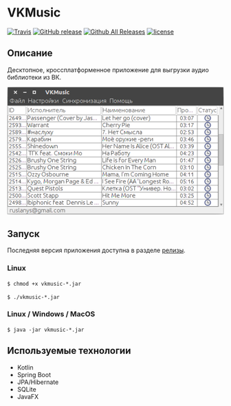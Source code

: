 # VKMusic
[![Travis](https://img.shields.io/travis/ruslanys/vkmusic.svg?style=flat-square&colorB=007EC6)](https://travis-ci.org/ruslanys/vkmusic)
[![GitHub release](https://img.shields.io/github/release/ruslanys/vkmusic.svg?style=flat-square)](https://github.com/ruslanys/vkmusic/releases)
[![Github All Releases](https://img.shields.io/github/downloads/ruslanys/vkmusic/total.svg?style=flat-square&colorB=007EC6)](https://github.com/ruslanys/vkmusic/releases)
[![license](https://img.shields.io/github/license/ruslanys/vkmusic.svg?style=flat-square)](https://github.com/ruslanys/vkmusic)

## Описание

Десктопное, кроссплатформенное приложение для выгрузки аудио библиотеки из ВК.

![Скриншот](docs/screen.png "Скриншот")


## Запуск

Последняя версия приложения доступна в разделе [релизы](https://github.com/ruslanys/vkmusic/releases).

### Linux

```$ chmod +x vkmusic-*.jar```

```$ ./vkmusic-*.jar```


### Linux / Windows / MacOS

```$ java -jar vkmusic-*.jar```


## Используемые технологии

* Kotlin
* Spring Boot
* JPA/Hibernate
* SQLite
* JavaFX
